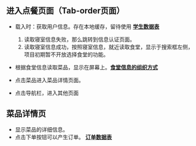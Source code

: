 ## 进入点餐页面（Tab-order页面）

- 载入时：获取用户信息。存在本地缓存，留待使用 [**学生数据表**]()

   1. 读取寝室信息失败，那么跳转到信息认证页面。
   2. 读取寝室信息成功，按照寝室信息，就近读取食堂，显示于搜索框左侧，项目初期暂不开放选择食堂的功能。
 
- 根据食堂信息读取菜品，显示在屏幕上。[**食堂信息的组织方式**]()
- 点击菜品进入菜品详情页面。
- 点击导航栏，进入其他页面

## 菜品详情页

- 显示菜品的详细信息。
- 点击下单按钮可以产生订单。 [**订单数据表**]()

